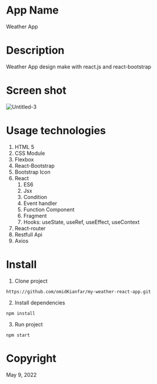 # App Name
Weather App
# Description
Weather App design make with react.js and react-bootstrap
# Screen shot
![Untitled-3](https://user-images.githubusercontent.com/97664457/166874988-2a0a1b14-92e8-4d0f-b12b-5e162e3228fa.jpg)
  # Usage technologies
  1. HTML 5
  2. CSS Module
  3. Flexbox
  4. React-Bootstrap
  5. Bootstrap Icon
  6. React
      1. ES6 
      2. Jsx
      3. Condition
      4. Event handler
      5. Function Component
      6. Fragment
      7. Hooks:
           useState,
           useRef,
           useEffect,
           useContext  
  5. React-router
  6. Restfull Api
  7. Axios
# Install
  1. Clone project
  
    https://github.com/omidKianfar/my-weather-react-app.git
    
  2. Install dependencies

    npm install
      
  3. Run project

    npm start
    
# Copyright
 May 9, 2022

